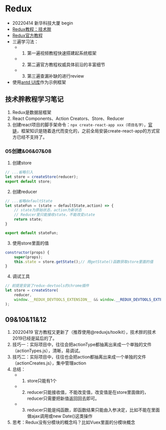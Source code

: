 # Redux

* 20220414 新华科技大厦 begin
* [Redux教程：技术胖](https://jspang.com/article/48)
* [Redux官方教程](http://cn.redux.js.org/introduction/getting-started)
* 三遍学习法：
    * 1. 第一遍视频教程快速搭建起系统框架
    * 2. 第二遍官方教程权威具体前沿的丰富细节
    * 3. 第三遍查漏补缺的进行review
* 使用[antd UI库](https://ant.design/index-cn)作为示例框架

## 技术胖教程学习笔记
1. Redux是数据层框架
2. React Components、Action Creators、Store、Reducer
3. 创建react项目的脚手架命令：`npx create-react-app xxx（项目名字）`，[官链](https://create-react-app.dev/docs/getting-started/)，框架知识是随着迭代而变化的，之前全局安装create-react-app的方式官方已经不支持了。

### 05创建&06&07&08
1. 创建store
```js
// ...省略引入
let store = createStore(reducer);
export default store;
```
2. 创建reducer
```js
// ...省略defaultState
let stateFun = (state = defaultState,action) => {
    // state为原始状态，action为新状态
    // Reducer里只能接收state，不能改变state
    return state;
}

export default stateFun;
```
3. 使用store里面的值
```js
constructor(props) {
    super(props);
    this.state = store.getState();// 用getState()函数获取store里面的值
}
```
4. 调试工具
```js
// 前提是安装了redux-devtools的chrome插件
let store = createStore(
    reducer,
    window.__REDUX_DEVTOOLS_EXTENSION__ && window.__REDUX_DEVTOOLS_EXTENSION__()
);
```

## 09&10&11&12
1. 20220419 官方教程又更新了（推荐使用@reduxjs/toolkit），技术胖的技术2019已经是延后的了。
2. 技巧一：实际项目中，往往会把actionType都抽离出来成一个单独的文件（actionTypes.js），清晰，易调试。
3. 技巧二：实际项目中，往往也会把action都抽离出来成一个单独的文件（actionCreates.js），集中管理action
4. 总结：
    * 1. store只能有1个
    * 2. reducer只能接收值，不能改变值，改变值是在store里面做的，reducer只需要把新值返回回去即可。
    * 3. reducer只能是纯函数，即函数结果只能由入参决定，比如不能在里面做ajax调用或new Date()这类操作
5. 思考：Redux没有分模块的概念吗？比如Vuex里面的分模块概念